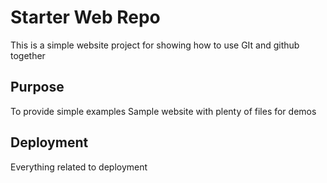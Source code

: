 # Starter Web Repo
This is a simple website project for showing how to use GIt and github together

## Purpose
To provide simple examples
Sample website with plenty of files for demos

## Deployment
Everything related to deployment